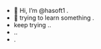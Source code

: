 - 👋 Hi, I’m @hasoft1 .
- 👀 trying to learn something .
- keep trying ..
- ..
- .

<!---
hasoft1/hasoft1 is a ✨ special ✨ repository because its `README.md` (this file) appears on your GitHub profile.
You can click the Preview link to take a look at your changes.
--->
